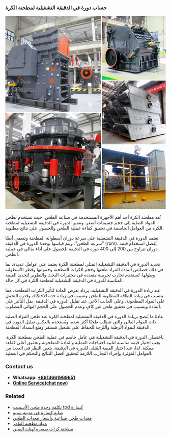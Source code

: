 <h3>حساب دورة في الدقيقة التشغيلية لمطحنة الكرة</h3><img src='1701850847.jpg' alt=''><p>تُعد مطحنة الكرة أحد أهم الأجهزة المستخدمة في صناعة الطحن، حيث تستخدم لطحن المواد الصلبة إلى حجم جسيمات أصغر. وتعتبر الدورة في الدقيقة التشغيلية لمطحنة الكرة من العوامل الحاسمة في تحقيق كفاءة عملية الطحن والحصول على نتائج مطلوبة.</p><p>تعتمد الدورة في الدقيقة التشغيلية على سرعة دوران أسطوانة المطحنة وتسمى أيضًا "سرعة الطحن". ويتم قياسها بوحدة الدورة في الدقيقة (rpm). يُفضل استخدام قيمة دوران تتراوح بين 200 إلى 400 دورة في الدقيقة للحصول على أداء مثالي في عملية الطحن.</p><p>تحديد الدورة في الدقيقة التشغيلية المثلى لمطحنة الكرة يعتمد على عوامل عديدة، بما في ذلك خصائص المادة المراد طحنها وحجم الكرات المطحنة وحمولتها وقطر الأسطوانة وطولها. تُستخدم تجارب تجريبية متعددة في مختبرات البحث والتطوير لتحديد القيمة المناسبة للدورة في الدقيقة التشغيلية لمطحنة الكرة في كل حالة.</p><p>عند زيادة الدورة في الدقيقة التشغيلية، يزداد تعرض المادة لتأثير الكرات المطحنة، مما يتسبب في زيادة الطاقة المطلوبة للطحن وتسبب في زيادة حدة الاحتكاك وقدرة التحمل على المواد المطحونة. وعلى الجانب الآخر، عند تقليل الدورة في الدقيقة، يقل التأثير على المادة ويتسبب في تحقيق طحن غير كافٍ وعدم الحصول على الحجم النهائي المطلوب.</p><p>عادةً ما يُنصح بزيادة الدورة في الدقيقة التشغيلية لمطحنة الكرة عند طحن المواد الصلبة ذات القوام العالي والتي تتطلب طحنًا أكثر شدة. ويُستخدم بالعكس تقليل الدورة في الدقيقة للمواد الرطبة واللزجة للحفاظ على تشغيل مُستقر ومنع انسداد المطحنة.</p><p>باختصار، الدورة في الدقيقة التشغيلية هي عامل حاسم في عملية الطحن بمطحنة الكرة. يجب اختيار قيمة مناسبة لتلبية احتياجات العملية والمادة المطحونة وتحقيق أعلى كفاءة ممكنة. لذا، عند اختيار القيمة المُثلى للدورة في الدقيقة، يتعين النظر في العديد من العوامل المؤثرة وإجراء التجارب اللازمة لتحقيق أفضل النتائج والتحكم في العملية.</p><h3>Contact us</h3><ul><li><strong>Whatsapp:&nbsp;<a href="https://wa.me/8613661969651">+8613661969651</a></strong></li><li><a href="https://swt.shibang-china.com/?git&amp;zhl&amp;حساب دورة في الدقيقة التشغيلية لمطحنة الكرة"><strong>Online Service(chat now)</strong></a></li></ul><h3>Related</h3><ul><li><a href='تكلفة وحدة طحن الأسمنت tpd كسارة.md'>تكلفة وحدة طحن الأسمنت tpd كسارة</a></li><li><a href='صانع كسارة في مدينة سيبو.md'>صانع كسارة في مدينة سيبو</a></li><li><a href='معدات طحن صناعية وأسعار معدات الطحن.md'>معدات طحن صناعية وأسعار معدات الطحن</a></li><li><a href='مواد مطحنة الهامر.md'>مواد مطحنة الهامر</a></li><li><a href='مطحنة كرات صغيرة لهنان الصين.md'>مطحنة كرات صغيرة لهنان الصين</a></li></ul>